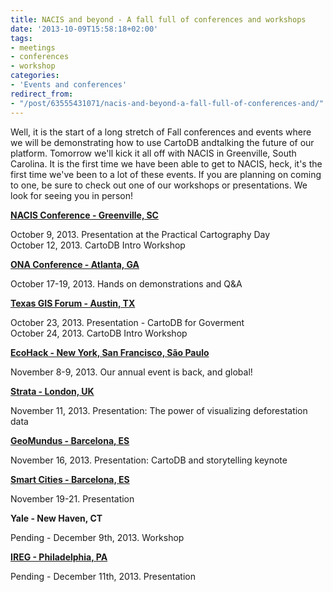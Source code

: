 ```yaml
---
title: NACIS and beyond - A fall full of conferences and workshops
date: '2013-10-09T15:58:18+02:00'
tags:
- meetings
- conferences
- workshop
categories:
- 'Events and conferences'
redirect_from:
- "/post/63555431071/nacis-and-beyond-a-fall-full-of-conferences-and/"
---
```


Well, it is the start of a long stretch of Fall conferences and events where we will be demonstrating how to use CartoDB andtalking the future of our platform. Tomorrow we'll kick it all off with NACIS in Greenville, South Carolina. It is the first time we have been able to get to NACIS, heck, it's the first time we've been to a lot of these events. If you are planning on coming to one, be sure to check out one of our workshops or presentations. We look for seeing you in person!

<a href="http://nacis.org/">**NACIS Conference - Greenville, SC**</a>

October 9, 2013. Presentation at the Practical Cartography Day<br/>October 12, 2013. CartoDB Intro Workshop

<a href="http://ona13.journalists.org/">**ONA Conference - Atlanta, GA**</a>

October 17-19, 2013. Hands on demonstrations and Q&amp;A

<a href="http://www.tnris.org/2013gisforum">**Texas GIS Forum - Austin, TX**</a>

October 23, 2013. Presentation - CartoDB for Goverment<br/>October 24, 2013. CartoDB Intro Workshop

<a href="http://ecohack.org/">**EcoHack - New York, San Francisco, São Paulo**</a>

November 8-9, 2013. Our annual event is back, and global!

<a href="http://strataconf.com/strataeu2013/public/schedule/detail/31304">**Strata - London, UK**</a>

November 11, 2013. Presentation: The power of visualizing deforestation data

<a href="http://www.geomundus.org/index.php/program">**GeoMundus - Barcelona, ES**</a>

November 16, 2013. Presentation: CartoDB and storytelling keynote

<a href="http://www.smartcityexpo.com/">**Smart Cities - Barcelona, ES**</a>

November 19-21. Presentation

**Yale - New Haven, CT**

Pending - December 9th, 2013. Workshop

<a href="http://www.dvrpc.org/ASP/committee/committee.aspx?p=IREG">**IREG - Philadelphia, PA**</a>

Pending - December 11th, 2013. Presentation
